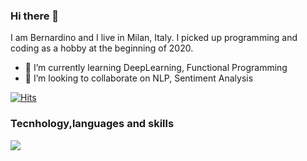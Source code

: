 ### Hi there 👋
I am Bernardino and I live in Milan, Italy.
I picked up programming and coding as a hobby at the beginning of 2020.

- 🌱 I’m currently learning DeepLearning, Functional Programming
- 👯 I’m looking to collaborate on NLP, Sentiment Analysis

[![Hits](https://hits.seeyoufarm.com/api/count/incr/badge.svg?url=https%3A%2F%2Fgithub.com%2Fbsassoli%2Fhit-counter&count_bg=%234A26D7&title_bg=%239E9999&icon=&icon_color=%23E7E7E7&title=hits&edge_flat=false)](https://hits.seeyoufarm.com)

### Tecnhology,languages and skills
![](https://img.shields.io/badge/<OS>-<MacOS>-informational?style=flat&logo=<Mac>&logoColor=white&color=2bbc8a)
<!--
**bsassoli/bsassoli** is a ✨ _special_ ✨ repository because its `README.md` (this file) appears on your GitHub profile.

- 🔭 I’m currently working on ...
- 🌱 I’m currently learning ...
- 👯 I’m looking to collaborate on ...
- 🤔 I’m looking for help with ...
- 💬 Ask me about ...
- 📫 How to reach me: ...
- ⚡ Fun fact: ...
-->
